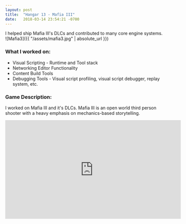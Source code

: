```yaml
---
layout: post
title:  "Hangar 13 - Mafia III"
date:   2018-03-14 23:54:21 -0700
---
```


I helped ship Mafia III's DLCs and contributed to many core engine systems.
![Mafia3]({{ "/assets/mafia3.jpg" | absolute_url }})
<!--more-->

### What I worked on:

* Visual Scripting - Runtime and Tool stack
* Networking Editor Functionality
* Content Build Tools
* Debugging Tools - Visual script profiling, visual script debugger, replay system, etc.

### Game Description:

I worked on Mafia III and it's DLCs.  Mafia III is an open world third person shooter with a heavy emphasis on mechanics-based storytelling.

<iframe width="560" height="315" src="https://www.youtube.com/embed/TNiHOpHbCzM?rel=0" frameborder="0" allow="autoplay; encrypted-media" allowfullscreen></iframe>